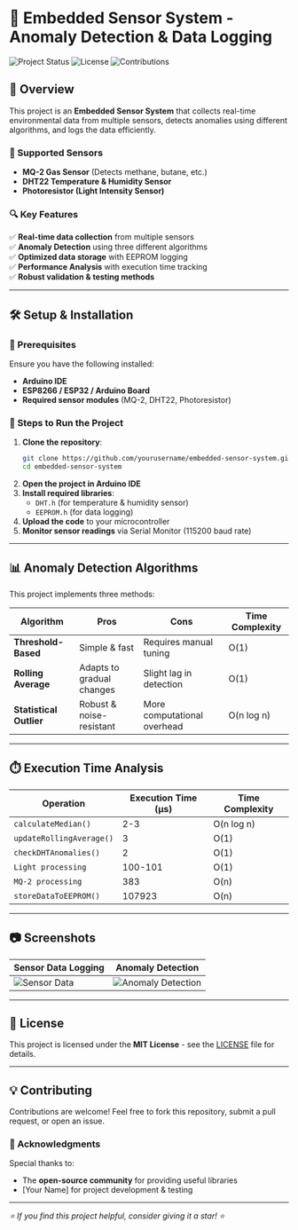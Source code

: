# 🚀 Embedded Sensor System - Anomaly Detection & Data Logging

![Project Status](https://img.shields.io/badge/Status-Active-brightgreen)
![License](https://img.shields.io/badge/License-MIT-blue.svg)
![Contributions](https://img.shields.io/badge/Contributions-Welcome-orange)

## 📌 Overview
This project is an **Embedded Sensor System** that collects real-time environmental data from multiple sensors, detects anomalies using different algorithms, and logs the data efficiently.

### 📡 Supported Sensors
- **MQ-2 Gas Sensor** (Detects methane, butane, etc.)
- **DHT22 Temperature & Humidity Sensor**
- **Photoresistor (Light Intensity Sensor)**

### 🔍 Key Features
✅ **Real-time data collection** from multiple sensors  
✅ **Anomaly Detection** using three different algorithms  
✅ **Optimized data storage** with EEPROM logging  
✅ **Performance Analysis** with execution time tracking  
✅ **Robust validation & testing methods**

---

## 🛠️ Setup & Installation
### 📌 Prerequisites
Ensure you have the following installed:
- **Arduino IDE**
- **ESP8266 / ESP32 / Arduino Board**
- **Required sensor modules** (MQ-2, DHT22, Photoresistor)

### 🔧 Steps to Run the Project
1. **Clone the repository**:
   ```bash
   git clone https://github.com/yourusername/embedded-sensor-system.git
   cd embedded-sensor-system
   ```
2. **Open the project in Arduino IDE**
3. **Install required libraries**:
   - `DHT.h` (for temperature & humidity sensor)
   - `EEPROM.h` (for data logging)
4. **Upload the code** to your microcontroller
5. **Monitor sensor readings** via Serial Monitor (115200 baud rate)

---

## 📊 Anomaly Detection Algorithms
This project implements three methods:

| Algorithm                | Pros                                      | Cons                                     | Time Complexity |
|--------------------------|------------------------------------------|-----------------------------------------|----------------|
| **Threshold-Based**      | Simple & fast                            | Requires manual tuning                   | O(1)           |
| **Rolling Average**      | Adapts to gradual changes               | Slight lag in detection                  | O(1)           |
| **Statistical Outlier**  | Robust & noise-resistant                 | More computational overhead              | O(n log n)     |

---

## ⏱️ Execution Time Analysis

| Operation               | Execution Time (µs) | Time Complexity |
|-------------------------|--------------------|----------------|
| `calculateMedian()`     | 2-3                | O(n log n)     |
| `updateRollingAverage()`| 3                  | O(1)           |
| `checkDHTAnomalies()`   | 2                  | O(1)           |
| `Light processing`      | 100-101            | O(1)           |
| `MQ-2 processing`       | 383                | O(n)           |
| `storeDataToEEPROM()`   | 107923             | O(n)           |

---

## 📷 Screenshots
| Sensor Data Logging  | Anomaly Detection |
|----------------------|------------------|
| ![Sensor Data](https://via.placeholder.com/400x200?text=Sensor+Data) | ![Anomaly Detection](https://via.placeholder.com/400x200?text=Anomaly+Detection) |

---

## 📜 License
This project is licensed under the **MIT License** - see the [LICENSE](LICENSE) file for details.

---

## 💡 Contributing
Contributions are welcome! Feel free to fork this repository, submit a pull request, or open an issue.

### 🤝 Acknowledgments
Special thanks to:
- The **open-source community** for providing useful libraries
- [Your Name] for project development & testing

---

_⭐ If you find this project helpful, consider giving it a star! ⭐_
